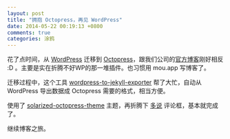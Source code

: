 ```yaml
---
layout: post
title: "拥抱 Octopress，再见 WordPress"
date: 2014-05-22 00:19:13 +0800
comments: true
categories: 涂鸦
---
```


花了点时间，从 [WordPress](http://wordpress.org/) 迁移到 [Octopress](http://octopress.org)，跟我们公司的[官方博客](http://blog.avoscloud.com/)刚好相反 :D 。主要是实在折腾不好WP的那一堆插件。也习惯用 mou.app 写博客了。

迁移过程中，这个工具 [wordpress-to-jekyll-exporter](https://github.com/benbalter/wordpress-to-jekyll-exporter) 帮了大忙，自动从 WordPress 导出数据成 Octopress 需要的格式，相当方便。

使用了 [solarized-octopress-theme](https://github.com/erikzaadi/solarized-octopress-theme) 主题，再折腾下 [多说](http://duoshuo.com/) 评论框，基本就完成了。

继续博客之旅。




